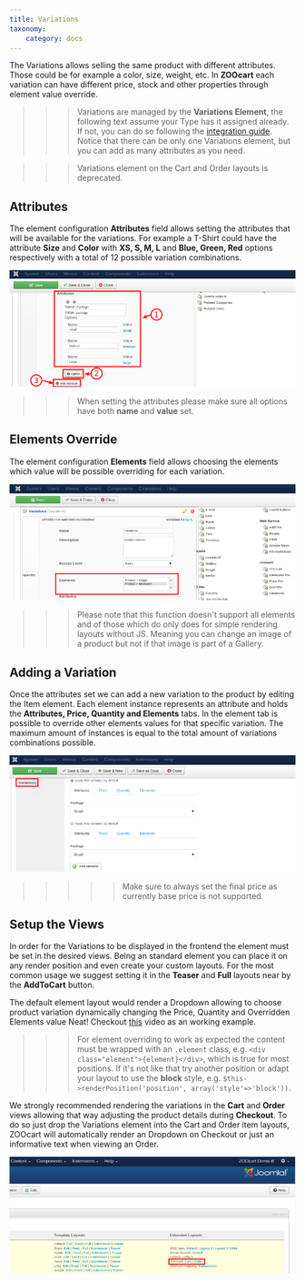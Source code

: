 ```yaml
---
title: Variations
taxonomy:
    category: docs
---
```


The Variations allows selling the same product with different attributes. Those could be for example a color, size, weight, etc. In **ZOOcart** each variation can have different price, stock and other properties through element value override.

>>> Variations are managed by the **Variations Element**, the following text assume your Type has it assigned already. If not, you can do so following the [integration guide](/extensions/zoocart/basics/integration). Notice that there can be only one Variations element, but you can add as many attributes as you need.

>>> Variations element on the Cart and Order layouts is deprecated.  

## Attributes

The element configuration **Attributes** field allows setting the attributes that will be available for the variations. For example a T-Shirt could have the attribute **Size** and **Color** with **XS, S, M, L** and **Blue, Green, Red** options respectively with a total of 12 possible variation combinations.

![Variations Attributes](attributes.png)

>>> When setting the attributes please make sure all options have both **name** and **value** set.

## Elements Override

The element configuration **Elements** field allows choosing the elements which value will be possible overriding for each variation.

![Elements Field](elements-field.png)

>>> Please note that this function doesn't support all elements and of those which do only does for simple rendering layouts without JS. Meaning you can change an image of a product but not if that image is part of a Gallery.

## Adding a Variation

Once the attributes set we can add a new variation to the product by editing the Item element. Each element instance represents an attribute and holds the **Attributes, Price, Quantity and Elements** tabs. In the element tab is possible to override other elements values for that specific variation. The maximum amount of instances is equal to the total amount of variations combinations possible.

![Variations Instances](variations-instances.png)

>>>>> Make sure to always set the final price as currently base price is not supported.

## Setup the Views

In order for the Variations to be displayed in the frontend the element must be set in the desired views. Being an standard element you can place it on any render position and even create your custom layouts. For the most common usage we suggest setting it in the **Teaser** and **Full** layouts near by the **AddToCart** button.

The default element layout would render a Dropdown allowing to choose product variation dynamically changing the Price, Quantity and Overridden Elements value Neat! Checkout [this](https://www.youtube.com/watch?v=Bqp4KMcJ-wg) video as an working example.

>>> For element overriding to work as expected the content must be wrapped with an `.element` class, e.g. `<div class="element">{element}</div>`, which is true for most positions. If it's not like that try another position or adapt your layout to use the **block** style, e.g. `$this->renderPosition('position', array('style'=>'block'))`.

We strongly recommended rendering the variations in the **Cart** and **Order** views allowing that way adjusting the product details during **Checkout**. To do so just drop the Variations element into the Cart and Order item layouts, ZOOcart will automatically render an Dropdown on Checkout or just an informative text when viewing an Order.

![Layouts](layouts.png)
